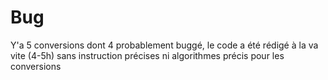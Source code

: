 # Bug
Y'a 5 conversions dont 4 probablement buggé, le code a été rédigé à la va vite (4-5h) sans instruction précises ni algorithmes précis pour les conversions